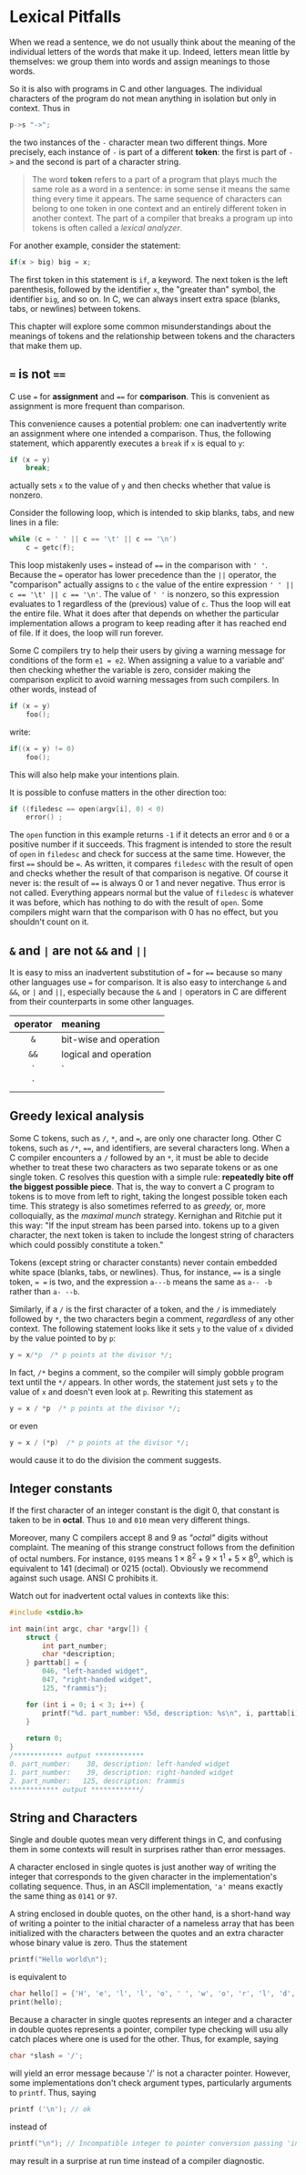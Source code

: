 # Lexical Pitfalls

When we read a sentence, we do not usually think about the meaning of the individual  letters of the words that make it up. Indeed, letters mean little by themselves: we group them into words and assign meanings to those words.

So it is also with programs in C and other languages. The individual characters of the program do not mean anything in isolation but only in context. Thus in

```c
p->s "->";
```

the two instances of the `-` character mean two different things. More precisely, each instance of `-` is part of a different **token**: the first is part of `->` and the second is part of a character string. 

> The word **token** refers to a part of a program that plays much the same role as a word in a sentence: in some sense it means the same thing every time it appears. The same sequence of characters can belong to one token in one context and an entirely different token in another context. The part of a compiler that breaks a program up into tokens is often called a *lexical analyzer*.

For another example, consider the statement:

```c
if(x > big) big = x;
```

The first token in this statement is `if`, a keyword. The next token is the left parenthesis, followed by the identifier `x`, the "greater than" symbol, the identifier `big`, and so on. In C, we can always insert extra space (blanks, tabs, or newlines) between tokens.

This chapter will explore some common misunderstandings about the meanings of tokens and the relationship  between tokens and the characters that make them up.

## `=` is not `==`

C use `=` for **assignment** and `==` for **comparison**. This is convenient as assignment is more frequent than comparison.  

This convenience causes a potential problem: one can inadvertently write an assignment where one intended a comparison. Thus, the following statement, which apparently executes a `break` if `x` is equal to `y`:

```c
if (x = y)
    break;
```

actually sets `x` to the value of `y` and then checks whether that value is nonzero.

Consider the following loop, which is intended to skip blanks, tabs, and new lines in a file:

```c
while (c = ' ' || c == '\t' || c == '\n')
    c = getc(f);
```

This loop mistakenly uses `=` instead of `==` in the comparison with `' '`. Because the `=` operator has lower precedence than the `||` operator, the "comparison" actually assigns to `c` the value of the entire expression `' ' || c == '\t' || c == '\n'`. The value of `' '` is nonzero, so this expression evaluates to 1 regardless of the (previous) value of `c`. Thus the loop will eat the entire file. What it does after that depends on whether the particular implementation allows a program to keep reading after it has reached end of file. If it does, the loop will run forever.

Some C compilers try to help their users by giving a warning message for conditions of the form `e1 = e2`. When assigning a value to a variable and' then checking whether the variable is zero, consider making the comparison explicit to avoid warning messages from such compilers. In other words, instead of

```c
if (x = y)
    foo();
```

write:

```c
if((x = y) != 0)
    foo();
```

This will also help make your intentions plain.

It is possible to confuse matters in the other direction too:

```c 
if ((filedesc == open(argv[i], 0) < 0)
	error() ;
```

The `open` function in this example returns `-1` if it detects an error and `0` or a positive number if it succeeds. This fragment is intended to store the result of `open` in `filedesc` and check for success at the same time. However, the first `==` should be `=`. As written, it compares `filedesc` with the result of open and checks whether the result of that comparison is negative. Of course it never is: the result of `==` is always 0 or 1 and never negative. Thus error is not called. Everything appears normal but the value of `filedesc` is whatever it was before, which has nothing to do with the result of `open`.  Some compilers might warn that the comparison with 0 has no effect, but you shouldn't count on it. 

## `&` and `|` are not `&&` and `||`

It is easy to miss an inadvertent substitution of `=` for `==` because so many other languages use `=` for comparison. It is also easy to interchange `&` and `&&`, or `|` and `||`, especially because the `&` and `|` operators in C are different from their counterparts in some other languages. 

| operator | meaning                |
| :------: | :--------------------- |
|   `&`    | bit-wise and operation |
|   `&&`   | logical and operation  |
|   `|`    | bit-wise or operation  |
|   `||`   | logical or operation   |

## Greedy lexical analysis

Some C tokens, such as `/`, `*`, and `=`, are only one character long. Other C tokens, such as `/*`, `==`, and identifiers, are several characters long. When a C compiler encounters a `/` followed by an `*`, it must be able to decide whether to treat these two characters as two separate tokens or as one single token. C resolves this question with a simple rule: **repeatedly bite off the biggest possible piece**. That is, the way to convert a C program to tokens is to move from left to right, taking the longest possible token each time. This strategy is also sometimes referred to as *greedy,* or, more colloquially, as the *maximal munch* strategy. Kernighan and Ritchie put it this way: "If the input stream has been parsed into. tokens up to a given character, the next token is taken to include the longest string of characters which could possibly constitute a token." 

Tokens (except string or character constants) never contain embedded white space (blanks, tabs, or newlines). Thus, for instance, `==` is a single token, `= =` is two, and the expression `a---b` means the same as `a-- -b` rather than `a- --b`. 

Similarly, if a `/` is the first character of a token, and the `/` is immediately followed by `*`, the two characters begin a comment, *regardless* of any other context. The following statement looks like it sets `y` to the value of `x` divided by the value pointed to by `p`:

```c
y = x/*p  /* p points at the divisor */;
```

In fact, `/*` begins a comment, so the compiler will simply gobble program text until the `*/` appears. In other words, the statement just sets `y` to the value of `x` and doesn't even look at `p`. Rewriting this statement as

```c
y = x / *p  /* p points at the divisor */;
```

or even

```c
y = x / (*p)  /* p points at the divisor */;
```

would cause it to do the division the comment suggests.

## Integer constants

If the first character of an integer constant is the digit 0, that constant is taken to be in **octal**. Thus `10` and `010` mean very different things. 

Moreover, many C compilers accept 8 and 9 as *"octal"* digits without complaint. The meaning of this strange construct follows from the definition of octal numbers. For instance, `0195` means $1 \times 8^2+ 9 \times 1^1 + 5 \times 8^0$, which is equivalent to 141 (decimal) or 0215 (octal). Obviously we recommend against such usage. ANSI C prohibits it.

Watch out for inadvertent octal values in contexts like this:

```c
#include <stdio.h>

int main(int argc, char *argv[]) {
    struct {
        int part_number;
        char *description;
    } parttab[] = {
        046, "left-handed widget",
        047, "right-handed widget",
        125, "frammis"};

    for (int i = 0; i < 3; i++) {
        printf("%d. part_number: %5d, description: %s\n", i, parttab[i].part_number, parttab[i].description);
    }
    
    return 0;
}
/************ output ************ 
0. part_number:    38, description: left-handed widget
1. part_number:    39, description: right-handed widget
2. part_number:   125, description: frammis
************ output ************/
```

## String and Characters

Single and double quotes mean very different things in C, and confusing them in some contexts will result in surprises rather than error messages.

A character enclosed in single quotes is just another way of writing the integer that corresponds to the given character in the implementation's collating sequence. Thus, in an ASCII implementation, `'a'` means exactly the same thing as `0141` or `97`.

A string enclosed in double quotes, on the other hand, is a short-hand way of writing a pointer to the initial character of a nameless array that has been initialized with the characters between the quotes and an extra character whose binary value is zero.  Thus the statement 

```c
printf("Hello world\n");
```

is equivalent to

```c
char hello[] = {'H', 'e', 'l', 'l', 'o', ' ', 'w', 'o', 'r', 'l', 'd','\n',0};
print(hello);
```

Because a character in single quotes represents an integer and a character in double quotes represents a pointer, compiler type checking will usu ally catch places where one is used for the other. Thus, for example, saying

```c
char *slash = '/';
```

will yield an error message because '/' is not a character pointer. However, some implementations don't check argument types, particularly arguments to `printf`. Thus, saying

```c
printf ('\n'); // ok
```

instead of

```c
printf("\n"); // Incompatible integer to pointer conversion passing 'int' to parameter of type 'const char *'
```

may result in a surprise at run time instead of a compiler diagnostic. 
